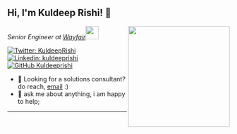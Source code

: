 
<h2> Hi, I'm Kuldeep Rishi! 👋</h2>
<img align='right' src="https://media4.giphy.com/media/qgQUggAC3Pfv687qPC/giphy.gif" width="230">
<p><em>Senior Engineer at <a href="http://www.wayfair.com">Wayfair</a><img src="https://media.giphy.com/media/WUlplcMpOCEmTGBtBW/giphy.gif" width="30"></br>
</em></p>

[![Twitter: KuldeepRishi](https://img.shields.io/twitter/follow/kuldeeprishi?style=social)](https://twitter.com/kuldeeprishi)
[![Linkedin: kuldeeprishi](https://img.shields.io/badge/-kuldeeprishi-blue?style=flat-square&logo=Linkedin&logoColor=white&link=https://www.linkedin.com/in/kuldeeprishi/)](https://www.linkedin.com/in/kuldeeprishi/)
[![GitHub Kuldeeprishi](https://img.shields.io/github/followers/kuldeeprishi?label=follow&style=social)](https://github.com/kuldeeprishi)


- 💼 Looking for a solutions consultant? do reach, [email](mailto:kuldeepkrishi@gmail.com) :)
- 💬 ask me about anything, i am happy to help;
---


<!--
- 🔭 I’m currently working on ...
- 🌱 I’m currently learning ...
- 👯 I’m looking to collaborate on ...
- 🤔 I’m looking for help with ...
- 💬 Ask me about ...
- 📫 How to reach me: ...
- 😄 Pronouns: ...
- ⚡ Fun fact: ...
-->
